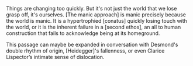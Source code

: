 Things are changing too quickly. But it's not just the world that we lose grasp off, it's ourselves. [The manic approach] is manic precisely because the world is manic. It is a hypertrophied [conatus] quickly losing touch with the world, or it is the inherent failure in a [second ethos], an all to human construction that fails to acknowledge being at its homeground.

This passage can maybe be expanded in conversation with Desmond's double rhythm of origin, [Heidegger]'s fallenness, or even Clarice Lispector’s intimate sense of dislocation.
